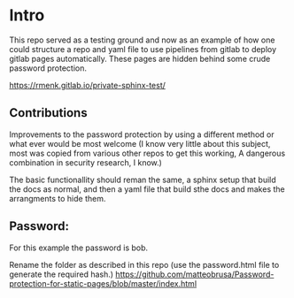 # Intro
This repo served as a testing ground and now as an example of how one could structure a repo and yaml file to use pipelines from gitlab to deploy gitlab pages automatically. These pages are hidden behind some crude password protection.

https://rmenk.gitlab.io/private-sphinx-test/

## Contributions
Improvements to the password protection by using a different method or what ever would be most welcome (I know very little about this subject, most was copied from various other repos to get this working, A dangerous combination in security research, I know.)

The basic functionallity should reman the same, a sphinx setup that build the docs as normal, and then a yaml file that build sthe docs and makes the arrangments to hide them. 



## Password:
For this example the password is bob.

Rename the folder as described in this repo (use the password.html file to generate the required hash.)
https://github.com/matteobrusa/Password-protection-for-static-pages/blob/master/index.html